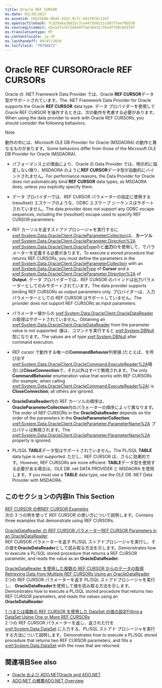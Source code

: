 ```yaml
---
title: Oracle REF CURSOR
ms.date: 03/30/2017
ms.assetid: c6b25b8b-0bdd-41b2-9c7c-661f070c2247
ms.openlocfilehash: 7cd29a6a20015c7ce4475b0211cb07f7ee78b530
ms.sourcegitcommit: d2e1dfa7ef2d4e9ffae3d431cf6a4ffd9c8d378f
ms.translationtype: MT
ms.contentlocale: ja-JP
ms.lasthandoff: 09/07/2019
ms.locfileid: "70794872"
---
```

# <a name="oracle-ref-cursors"></a><span data-ttu-id="59982-102">Oracle REF CURSOR</span><span class="sxs-lookup"><span data-stu-id="59982-102">Oracle REF CURSORs</span></span>
<span data-ttu-id="59982-103">Oracle の .NET Framework Data Provider では、Oracle **REF CURSOR**データ型がサポートされています。</span><span class="sxs-lookup"><span data-stu-id="59982-103">The .NET Framework Data Provider for Oracle supports the Oracle **REF CURSOR** data type.</span></span> <span data-ttu-id="59982-104">データ プロバイダーを使用して Oracle REF CURSOR を操作するときは、次の動作を考慮する必要があります。</span><span class="sxs-lookup"><span data-stu-id="59982-104">When using the data provider to work with Oracle REF CURSORs, you should consider the following behaviors.</span></span>  
  
> [!NOTE]
> <span data-ttu-id="59982-105">動作の中には、Microsoft OLE DB Provider for Oracle (MSDAORA) の動作と異なるものがあります。</span><span class="sxs-lookup"><span data-stu-id="59982-105">Some behaviors differ from those of the Microsoft OLE DB Provider for Oracle (MSDAORA).</span></span>  
  
- <span data-ttu-id="59982-106">パフォーマンス上の理由により、Oracle の Data Provider では、明示的に指定しない限り、MSDAORA のように**REF CURSOR**データ型が自動的にバインドされません。</span><span class="sxs-lookup"><span data-stu-id="59982-106">For performance reasons, the Data Provider for Oracle does not automatically bind **REF CURSOR** data types, as MSDAORA does, unless you explicitly specify them.</span></span>  
  
- <span data-ttu-id="59982-107">データ プロバイダーでは、REF CURSOR パラメーターの指定に使用する {resultset} エスケープのような、ODBC エスケープ シーケンスはサポートされていません。</span><span class="sxs-lookup"><span data-stu-id="59982-107">The data provider does not support any ODBC escape sequences, including the {resultset} escape used to specify REF CURSOR parameters.</span></span>  
  
- <span data-ttu-id="59982-108">REF カーソルを返すストアドプロシージャを実行するに<xref:System.Data.OracleClient.OracleParameterCollection>は、**カーソル** <xref:System.Data.OracleClient.OracleParameter.Direction%2A> <xref:System.Data.OracleClient.OracleType>のと**出力**のを使用して、でパラメーターを定義する必要があります。</span><span class="sxs-lookup"><span data-stu-id="59982-108">To execute a stored procedure that returns REF CURSORs, you must define the parameters in the <xref:System.Data.OracleClient.OracleParameterCollection> with an <xref:System.Data.OracleClient.OracleType> of **Cursor** and a <xref:System.Data.OracleClient.OracleParameter.Direction%2A> of **Output**.</span></span> <span data-ttu-id="59982-109">データ プロバイダーでは、REF CURSOR のバインドは出力パラメーターとしてのみサポートされています。</span><span class="sxs-lookup"><span data-stu-id="59982-109">The data provider supports binding REF CURSORs as output parameters only.</span></span> <span data-ttu-id="59982-110">プロバイダーは、入力パラメーターとしての REF CURSOR はサポートしていません。</span><span class="sxs-lookup"><span data-stu-id="59982-110">The provider does not support REF CURSORs as input parameters.</span></span>  
  
- <span data-ttu-id="59982-111">パラメーター値からの <xref:System.Data.OracleClient.OracleDataReader> の取得はサポートされていません。</span><span class="sxs-lookup"><span data-stu-id="59982-111">Obtaining an <xref:System.Data.OracleClient.OracleDataReader> from the parameter value is not supported.</span></span> <span data-ttu-id="59982-112">値は、コマンドを実行すると <xref:System.DBNull> 型になります。</span><span class="sxs-lookup"><span data-stu-id="59982-112">The values are of type <xref:System.DBNull> after command execution.</span></span>  
  
- <span data-ttu-id="59982-113">REF cursor で動作する唯一の**CommandBehavior**列挙値 (たとえば、を呼び出す<xref:System.Data.OracleClient.OracleCommand.ExecuteReader%2A>場合) は**CloseConnection**で、それ以外はすべて無視されます。</span><span class="sxs-lookup"><span data-stu-id="59982-113">The only **CommandBehavior** enumeration value that works with REF CURSORs (for example, when calling <xref:System.Data.OracleClient.OracleCommand.ExecuteReader%2A>) is **CloseConnection**; all others are ignored.</span></span>  
  
- <span data-ttu-id="59982-114">**OracleDataReader**内の REF カーソルの順序は、 **OracleParameterCollection**内のパラメーターの順序によって異なります。</span><span class="sxs-lookup"><span data-stu-id="59982-114">The order of REF CURSORs in the **OracleDataReader** depends on the order of the parameters in the **OracleParameterCollection**.</span></span> <span data-ttu-id="59982-115"><xref:System.Data.OracleClient.OracleParameter.ParameterName%2A> プロパティは無視されます。</span><span class="sxs-lookup"><span data-stu-id="59982-115">The <xref:System.Data.OracleClient.OracleParameter.ParameterName%2A> property is ignored.</span></span>  
  
- <span data-ttu-id="59982-116">PL/SQL **TABLE**データ型はサポートされていません。</span><span class="sxs-lookup"><span data-stu-id="59982-116">The PL/SQL **TABLE** data type is not supported.</span></span> <span data-ttu-id="59982-117">ただし、REF CURSOR は、さらに効果的です。</span><span class="sxs-lookup"><span data-stu-id="59982-117">However, REF CURSORs are more efficient.</span></span> <span data-ttu-id="59982-118">**TABLE**データ型を使用する必要がある場合は、OLE DB .net DATA PROVIDER と MSDAORA を使用します。</span><span class="sxs-lookup"><span data-stu-id="59982-118">If you must use a **TABLE** data type, use the OLE DB .NET Data Provider with MSDAORA.</span></span>  
  
## <a name="in-this-section"></a><span data-ttu-id="59982-119">このセクションの内容</span><span class="sxs-lookup"><span data-stu-id="59982-119">In This Section</span></span>  
 [<span data-ttu-id="59982-120">REF CURSOR の例</span><span class="sxs-lookup"><span data-stu-id="59982-120">REF CURSOR Examples</span></span>](ref-cursor-examples.md)  
 <span data-ttu-id="59982-121">次の 3 つの例を使って REF CURSOR の使い方について説明します。</span><span class="sxs-lookup"><span data-stu-id="59982-121">Contains three examples that demonstrate using REF CURSORs.</span></span>  
  
 [<span data-ttu-id="59982-122">OracleDataReader の REF CURSOR パラメーター</span><span class="sxs-lookup"><span data-stu-id="59982-122">REF CURSOR Parameters in an OracleDataReader</span></span>](ref-cursor-parameters-in-an-oracledatareader.md)  
 <span data-ttu-id="59982-123">REF CURSOR パラメーターを返す PL/SQL ストアドプロシージャを実行し、その値を**OracleDataReader**として読み取る方法を示します。</span><span class="sxs-lookup"><span data-stu-id="59982-123">Demonstrates how to execute a PL/SQL stored procedure that returns a REF CURSOR parameter, and reads the value as an **OracleDataReader**.</span></span>  
  
 [<span data-ttu-id="59982-124">OracleDataReader を使用した複数の REF CURSOR からのデータの取得</span><span class="sxs-lookup"><span data-stu-id="59982-124">Retrieving Data from Multiple REF CURSORs Using an OracleDataReader</span></span>](retrieving-data-from-multiple-ref-cursors.md)  
 <span data-ttu-id="59982-125">2つの REF CURSOR パラメーターを返す PL/SQL ストアドプロシージャを実行し、 **OracleDataReader**を使用して値を読み取る方法を示します。</span><span class="sxs-lookup"><span data-stu-id="59982-125">Demonstrates how to execute a PL/SQL stored procedure that returns two REF CURSOR parameters, and reads the values using an **OracleDataReader**.</span></span>  
  
 [<span data-ttu-id="59982-126">1 つまたは複数の REF CURSOR を使用した DataSet の値の設定</span><span class="sxs-lookup"><span data-stu-id="59982-126">Filling a DataSet Using One or More REF CURSORs</span></span>](filling-a-dataset-using-one-or-more-ref-cursors.md)  
 <span data-ttu-id="59982-127">2 つの REF CURSOR パラメーターを返し、返された行を <xref:System.Data.DataSet> に入力する、PL/SQL ストアド プロシージャを実行する方法について説明します。</span><span class="sxs-lookup"><span data-stu-id="59982-127">Demonstrates how to execute a PL/SQL stored procedure that returns two REF CURSOR parameters, and fills a <xref:System.Data.DataSet> with the rows that are returned.</span></span>  
  
## <a name="see-also"></a><span data-ttu-id="59982-128">関連項目</span><span class="sxs-lookup"><span data-stu-id="59982-128">See also</span></span>

- [<span data-ttu-id="59982-129">Oracle および ADO.NET</span><span class="sxs-lookup"><span data-stu-id="59982-129">Oracle and ADO.NET</span></span>](oracle-and-adonet.md)
- [<span data-ttu-id="59982-130">ADO.NET の概要</span><span class="sxs-lookup"><span data-stu-id="59982-130">ADO.NET Overview</span></span>](ado-net-overview.md)
